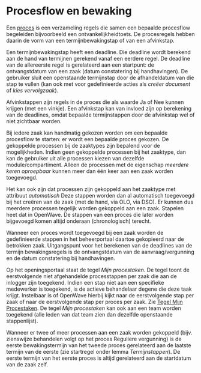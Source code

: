 # Procesflow en bewaking

Een [proces](README.md) is een verzameling regels die samen een bepaalde procesflow begeleiden bijvoorbeeld een ontvankelijkheidtoets. De procesregels hebben daarin de vorm van een termijnbewakingstap of van een afvinkstap.

Een termijnbewakingstap heeft een deadline. Die deadline wordt berekend aan de hand van termijnen gerekend vanaf een eerdere regel. De deadline van de allereerste regel is gerelateerd aan een startpunt: de ontvangstdatum van een zaak (datum constatering bij handhavingen). De gebruiker sluit een openstaande termijnstap door de afhandeldatum van die stap te vullen (kan ook met voor gedefinieerde acties als _creëer document_ of _kies vervolgzaak_).

Afvinkstappen zijn regels in de proces die als waarde Ja of Nee kunnen krijgen (met een vinkje). Een afvinkstap kan van invloed zijn op berekening van de deadlines, omdat bepaalde termijnstappen door de afvinkstap wel of niet zichtbaar worden.

Bij iedere zaak kan handmatig gekozen worden om een bepaalde procesflow te starten: er wordt een bepaalde proces gekozen. De gekoppelde processen bij de zaaktypes zijn bepalend voor de mogelijkheden. Indien geen gekoppelde processen bij het zaaktype, dan kan de gebruiker uit alle processen kiezen van dezelfde module/compartiment. Alleen de processen met de eigenschap _meerdere keren oproepbaar_ kunnen meer dan één keer aan een zaak worden toegevoegd.

Het kan ook zijn dat processen zijn gekoppeld aan het zaaktype met attribuut _automatisch_ Deze stappen worden dan al automatisch toegevoegd bij het creëren van de zaak (met de hand, via OLO, via DSO). Er kunnen dus meerdere processen tegelijk worden gekoppeld aan een zaak. Stapelen heet dat in OpenWave. De stappen van een proces die later worden bijgevoegd komen altijd onderaan (chronologisch) terecht.

Wanneer een proces wordt toegevoegd bij een zaak worden de gedefinieerde stappen in het beheerportaal daartoe gekopieerd naar de betrokken zaak. Uitgangspunt voor het berekenen van de deadlines van de termijn bewakingsregels is de ontvangstdatum van de aanvraag/vergunning en de datum constatering bij handhavingen.

Op het openingsportaal staat de tegel _Mijn procestaken_. De tegel toont de eerstvolgende niet afgehandelde processtappen per zaak die aan de inlogger zijn toegekend. Indien een stap niet aan een specifieke medewerker is toegekend, is de actieve behandelaar degene die deze taak krijgt. Instelbaar is of OpenWave hierbij kijkt naar de eerstvolgende stap per zaak of naar de eerstvolgende stap per proces per zaak. Zie [Tegel Mijn Procestaken](/probleemoplossing/portalen_en_moduleschermen/openingsportaal/tegel_mijn_procestaken.md).
De tegel _Mijn procestaken_ kan ook aan een team worden toegekend (alle leden van dat team zien dan dezelfde openstaande stappenlijst).

Wanneer er twee of meer processen aan een zaak worden gekoppeld (bijv. zienswijze behandelen volgt op het proces Reguliere vergunning) is de eerste bewakingstermijn van het tweede proces gerelateerd aan de laatste termijn van de eerste (zie startregel onder lemma _Termijnstappen_). De eerste termijn van het eerste proces is altijd gerelateerd aan de startdatum van de zaak zelf.
